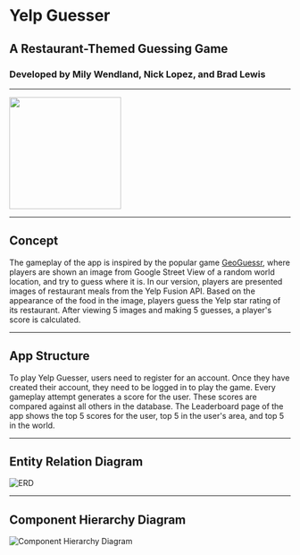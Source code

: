 # Yelp Guesser

## A Restaurant-Themed Guessing Game

### Developed by Mily Wendland, Nick Lopez, and Brad Lewis

---

<img src='https://technofaq.org/wp-content/uploads/2018/08/yelp-logo-600x493.jpg' width='200'>

---

## Concept

The gameplay of the app is inspired by the popular game [GeoGuessr](https://www.geoguessr.com/), where players are shown an image from Google Street View of a random world location, and try to guess where it is. In our version, players are presented images of restaurant meals from the Yelp Fusion API. Based on the appearance of the food in the image, players guess the Yelp star rating of its restaurant. After viewing 5 images and making 5 guesses, a player's score is calculated.

---

## App Structure

To play Yelp Guesser, users need to register for an account. Once they have created their account, they need to be logged in to play the game. Every gameplay attempt generates a score for the user. These scores are compared against all others in the database. The Leaderboard page of the app shows the top 5 scores for the user, top 5 in the user's area, and top 5 in the world.

---

## Entity Relation Diagram

![ERD](/diagrams/ERD.png)

---

## Component Hierarchy Diagram

![Component Hierarchy Diagram](/diagrams/ComponentHierarchyDiagram.png)
